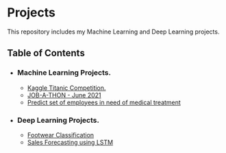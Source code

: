 # Projects
This repository includes my Machine Learning and Deep Learning projects.

## Table of Contents
* ### Machine Learning Projects.
  * [Kaggle Titanic Competition.](https://github.com/MuneshVarma/Projects/tree/master/Titanic)
  * [JOB-A-THON - June 2021](https://github.com/MuneshVarma/Projects/tree/master/JOB-A_THON%20June%202021)
  * [Predict set of employees in need of medical treatment](https://github.com/MuneshVarma/Projects/tree/master/Employee%20treatment%20prediction)

* ### Deep Learning Projects.
  * [Footwear Classification](https://github.com/MuneshVarma/Projects/tree/master/Footwear%20classification)
  * [Sales Forecasting using LSTM](https://github.com/MuneshVarma/Projects/tree/master/Sales%20Forecasting)
 
